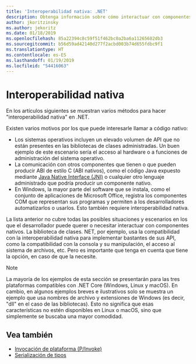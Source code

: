 ```yaml
---
title: 'Interoperabilidad nativa: .NET'
description: Obtenga información sobre cómo interactuar con componentes nativos en .NET.
author: jkoritzinsky
ms.author: jekoritz
ms.date: 01/18/2019
ms.openlocfilehash: 85a22394c8c59f51f462bc0a2ba6a11265682db3
ms.sourcegitcommit: b56d59ad42140d277f2acbd003b74d655fdbc9f1
ms.translationtype: HT
ms.contentlocale: es-ES
ms.lasthandoff: 01/19/2019
ms.locfileid: "54416063"
---
```

# <a name="native-interoperability"></a>Interoperabilidad nativa

En los artículos siguientes se muestran varios métodos para hacer "interoperabilidad nativa" en .NET.

Existen varios motivos por los que puede interesarle llamar a código nativo:

* Los sistemas operativos incluyen un elevado volumen de API que no están presentes en las bibliotecas de clases administradas. Un buen ejemplo de este escenario sería el acceso al hardware o a funciones de administración del sistema operativo.
* La comunicación con otros componentes que tienen o que pueden producir ABI de estilo C (ABI nativos), como el código Java expuesto mediante [Java Native Interface (JNI)](https://docs.oracle.com/javase/8/docs/technotes/guides/jni/) o cualquier otro lenguaje administrado que podría producir un componente nativo.
* En Windows, la mayor parte del software que se instala, como el conjunto de aplicaciones de Microsoft Office, registra los componentes COM que representan sus programas y permiten a los desarrolladores automatizarlos o usarlos. Esto también requiere interoperabilidad nativa.

La lista anterior no cubre todas las posibles situaciones y escenarios en los que el desarrollador puede querer o necesitar interactuar con componentes nativos. La biblioteca de clases. NET, por ejemplo, usa la compatibilidad con la interoperabilidad nativa para implementar bastantes de sus API, como la compatibilidad con la consola y su manipulación, el acceso al sistema de archivos, etc. Pero es importante que tenga en cuenta que tiene la opción, en caso de que la necesite.

> [!NOTE]
> La mayoría de los ejemplos de esta sección se presentarán para las tres plataformas compatibles con .NET Core (Windows, Linux y macOS). En cambio, en algunos ejemplos breves e ilustrativos solo se muestra un ejemplo que usa nombres de archivo y extensiones de Windows (es decir, "dll" en el caso de las bibliotecas). Esto no significa que esas características no estén disponibles en Linux o macOS, sino que simplemente se buscaba una mayor comodidad.

## <a name="see-also"></a>Vea también

- [Invocación de plataforma (P/Invoke)](pinvoke.md)
- [Serialización de tipos](type-marshalling.md)
